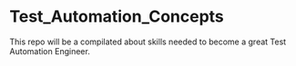 # Test_Automation_Concepts

This repo will be a compilated about skills needed to become a great Test Automation Engineer.
